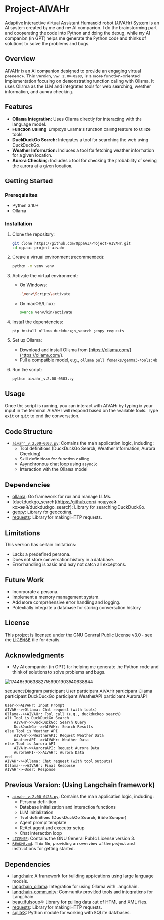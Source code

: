 # Project-AIVAHr

Adaptive Interactive Virtual Assistant Humanoid robot (AIVAHr) System is an AI system created by me and my AI companion.
I do the brainstorming part and cooperating the code into Python and doing the debug,
while my AI companion (in GPT) helps me generate the Python code and thinks of solutions to solve the problems and bugs.

## Overview

AIVAHr is an AI companion designed to provide an engaging virtual presence. This version, `Ver 2.00-0503`, is a more function-oriented implementation focusing on demonstrating function calling with Ollama. It uses Ollama as the LLM and integrates tools for web searching, weather information, and aurora checking.

## Features

*   **Ollama Integration:** Uses Ollama directly for interacting with the language model.
*   **Function Calling:** Employs Ollama's function calling feature to utilize tools.
*   **DuckDuckGo Search:** Integrates a tool for searching the web using DuckDuckGo.
*   **Weather Information:** Includes a tool for fetching weather information for a given location.
*   **Aurora Checking:** Includes a tool for checking the probability of seeing the aurora at a given location.

## Getting Started

### Prerequisites

*   Python 3.10+
*   Ollama

### Installation

1.  Clone the repository:

    ```bash
    git clone https://github.com/OppaAI/Project-AIVAHr.git
    cd oppaai-project-aivahr
    ```
2.  Create a virtual environment (recommended):

    ```bash
    python -m venv venv
    ```
3.  Activate the virtual environment:

    *   On Windows:

        ```bash
        .\venv\Scripts\activate
        ```
    *   On macOS/Linux:

        ```bash
        source venv/bin/activate
        ```
4.  Install the dependencies:

    ```bash
    pip install ollama duckduckgo_search geopy requests
    ```
5.  Set up Ollama:
    *   Download and install Ollama from [https://ollama.com/](https://ollama.com/).
    *   Pull a compatible model, e.g., `ollama pull fomenks/gemma3-tools:4b`
6.  Run the script:

    ```bash
    python aivahr_v.2.00-0503.py
    ```

## Usage

Once the script is running, you can interact with AIVAHr by typing in your input in the terminal. AIVAHr will respond based on the available tools. Type `exit` or `quit` to end the conversation.

## Code Structure

*   [`aivahr_v.2.00-0503.py`](https://github.com/OppaAI/Project-AIVAHr/blob/main/aivahr_v.2.00-0503.py): Contains the main application logic, including:
    *   Tool definitions (DuckDuckGo Search, Weather Information, Aurora Checking)
    *   Skill definitions for function calling
    *   Asynchronous chat loop using `asyncio`
    *   Interaction with the Ollama model

## Dependencies

*   [ollama](https://github.com/jmorganca/ollama): Go framework for run and manage LLMs.
*   [duckduckgo\_search](https://github.com/ пошукай-кожний/duckduckgo_search): Library for searching DuckDuckGo.
*   [geopy](https://geopy.readthedocs.io/en/stable/): Library for geocoding.
*   [requests](https://requests.readthedocs.io/en/latest/): Library for making HTTP requests.

## Limitations

This version has certain limitations:

*   Lacks a predefined persona.
*   Does not store conversation history in a database.
*   Error handling is basic and may not catch all exceptions.

## Future Work

*   Incorporate a persona.
*   Implement a memory management system.
*   Add more comprehensive error handling and logging.
*   Potentially integrate a database for storing conversation history.

## License

This project is licensed under the GNU General Public License v3.0 - see the [LICENSE](https://github.com/OppaAI/Project-AIVAHr/blob/main/LICENSE) file for details.

## Acknowledgments

*   My AI companion (in GPT) for helping me generate the Python code and think of solutions to solve problems and bugs.

![17446590638827556901903940638844](https://github.com/user-attachments/assets/d2a68750-cd64-4fbc-ba8e-b37b289df2a0)

sequenceDiagram
    participant User
    participant AIVAHr
    participant Ollama
    participant DuckDuckGo
    participant WeatherAPI
    participant AuroraAPI

    User->>AIVAHr: Input Prompt
    AIVAHr->>Ollama: Chat request (with tools)
    Ollama-->>AIVAHr: Tool call (e.g., duckduckgo_search)
    alt Tool is DuckDuckGo Search
        AIVAHr->>DuckDuckGo: Search Query
        DuckDuckGo-->>AIVAHr: Search Results
    else Tool is Weather API
        AIVAHr->>WeatherAPI: Request Weather Data
        WeatherAPI-->>AIVAHr: Weather Data
    else Tool is Aurora API
        AIVAHr->>AuroraAPI: Request Aurora Data
        AuroraAPI-->>AIVAHr: Aurora Data
    end
    AIVAHr->>Ollama: Chat request (with tool outputs)
    Ollama-->>AIVAHr: Final Response
    AIVAHr->>User: Response


## Previous Version: (Using Langchain framework)

*   [`aivahr_v.2.00-0425.py`](https://github.com/OppaAI/Project-AIVAHr/blob/main/aivahr_v.2.00-0425.py): Contains the main application logic, including:
    *   Persona definition
    *   Database initialization and interaction functions
    *   LLM initialization
    *   Tool definitions (DuckDuckGo Search, Bible Scraper)
    *   Agent prompt template
    *   ReAct agent and executor setup
    *   Chat interaction loop
*   [`LICENSE`](https://github.com/OppaAI/Project-AIVAHr/blob/main/LICENSE): Contains the GNU General Public License version 3.
*   [`README.md`](https://github.com/OppaAI/Project-AIVAHr/blob/main/README.md): This file, providing an overview of the project and instructions for getting started.

## Dependencies

*   [langchain](https://www.langchain.com/): A framework for building applications using large language models.
*   [langchain\_ollama](https://github.com/langchain-ai/langchain/tree/master/libs/langchain-ollama): Integration for using Ollama with Langchain.
*   [langchain-community](https://github.com/langchain-ai/langchain): Community provided tools and integrations for Langchain.
*   [beautifulsoup4](https://www.crummy.com/software/BeautifulSoup/bs4/doc/): Library for pulling data out of HTML and XML files.
*   [requests](https://requests.readthedocs.io/en/latest/): Library for making HTTP requests.
*   [sqlite3](https://docs.python.org/3/library/sqlite3.html): Python module for working with SQLite databases.



